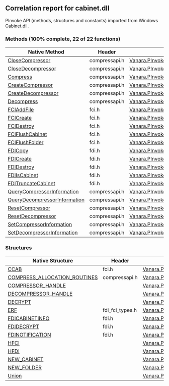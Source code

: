 ## Correlation report for cabinet.dll  
PInvoke API (methods, structures and constants) imported from Windows Cabinet.dll.

### Methods (100% complete, 22 of 22 functions)  
Native Method | Header | Managed Method  
--- | --- | ---  
[CloseCompressor](https://www.google.com/search?num=5&q=CloseCompressor+site%3Adocs.microsoft.com) | compressapi.h | [Vanara.PInvoke.Cabinet.CloseCompressor](https://github.com/dahall/Vanara/search?l=C%23&q=CloseCompressor)  
[CloseDecompressor](https://www.google.com/search?num=5&q=CloseDecompressor+site%3Adocs.microsoft.com) | compressapi.h | [Vanara.PInvoke.Cabinet.CloseDecompressor](https://github.com/dahall/Vanara/search?l=C%23&q=CloseDecompressor)  
[Compress](https://www.google.com/search?num=5&q=Compress+site%3Adocs.microsoft.com) | compressapi.h | [Vanara.PInvoke.Cabinet.Compress](https://github.com/dahall/Vanara/search?l=C%23&q=Compress)  
[CreateCompressor](https://www.google.com/search?num=5&q=CreateCompressor+site%3Adocs.microsoft.com) | compressapi.h | [Vanara.PInvoke.Cabinet.CreateCompressor](https://github.com/dahall/Vanara/search?l=C%23&q=CreateCompressor)  
[CreateDecompressor](https://www.google.com/search?num=5&q=CreateDecompressor+site%3Adocs.microsoft.com) | compressapi.h | [Vanara.PInvoke.Cabinet.CreateDecompressor](https://github.com/dahall/Vanara/search?l=C%23&q=CreateDecompressor)  
[Decompress](https://www.google.com/search?num=5&q=Decompress+site%3Adocs.microsoft.com) | compressapi.h | [Vanara.PInvoke.Cabinet.Decompress](https://github.com/dahall/Vanara/search?l=C%23&q=Decompress)  
[FCIAddFile](https://www.google.com/search?num=5&q=FCIAddFile+site%3Adocs.microsoft.com) | fci.h | [Vanara.PInvoke.Cabinet.FCIAddFile](https://github.com/dahall/Vanara/search?l=C%23&q=FCIAddFile)  
[FCICreate](https://www.google.com/search?num=5&q=FCICreate+site%3Adocs.microsoft.com) | fci.h | [Vanara.PInvoke.Cabinet.FCICreate](https://github.com/dahall/Vanara/search?l=C%23&q=FCICreate)  
[FCIDestroy](https://www.google.com/search?num=5&q=FCIDestroy+site%3Adocs.microsoft.com) | fci.h | [Vanara.PInvoke.Cabinet.FCIDestroy](https://github.com/dahall/Vanara/search?l=C%23&q=FCIDestroy)  
[FCIFlushCabinet](https://www.google.com/search?num=5&q=FCIFlushCabinet+site%3Adocs.microsoft.com) | fci.h | [Vanara.PInvoke.Cabinet.FCIFlushCabinet](https://github.com/dahall/Vanara/search?l=C%23&q=FCIFlushCabinet)  
[FCIFlushFolder](https://www.google.com/search?num=5&q=FCIFlushFolder+site%3Adocs.microsoft.com) | fci.h | [Vanara.PInvoke.Cabinet.FCIFlushFolder](https://github.com/dahall/Vanara/search?l=C%23&q=FCIFlushFolder)  
[FDICopy](https://www.google.com/search?num=5&q=FDICopy+site%3Adocs.microsoft.com) | fdi.h | [Vanara.PInvoke.Cabinet.FDICopy](https://github.com/dahall/Vanara/search?l=C%23&q=FDICopy)  
[FDICreate](https://www.google.com/search?num=5&q=FDICreate+site%3Adocs.microsoft.com) | fdi.h | [Vanara.PInvoke.Cabinet.FDICreate](https://github.com/dahall/Vanara/search?l=C%23&q=FDICreate)  
[FDIDestroy](https://www.google.com/search?num=5&q=FDIDestroy+site%3Adocs.microsoft.com) | fdi.h | [Vanara.PInvoke.Cabinet.FDIDestroy](https://github.com/dahall/Vanara/search?l=C%23&q=FDIDestroy)  
[FDIIsCabinet](https://www.google.com/search?num=5&q=FDIIsCabinet+site%3Adocs.microsoft.com) | fdi.h | [Vanara.PInvoke.Cabinet.FDIIsCabinet](https://github.com/dahall/Vanara/search?l=C%23&q=FDIIsCabinet)  
[FDITruncateCabinet](https://www.google.com/search?num=5&q=FDITruncateCabinet+site%3Adocs.microsoft.com) | fdi.h | [Vanara.PInvoke.Cabinet.FDITruncateCabinet](https://github.com/dahall/Vanara/search?l=C%23&q=FDITruncateCabinet)  
[QueryCompressorInformation](https://www.google.com/search?num=5&q=QueryCompressorInformation+site%3Adocs.microsoft.com) | compressapi.h | [Vanara.PInvoke.Cabinet.QueryCompressorInformation](https://github.com/dahall/Vanara/search?l=C%23&q=QueryCompressorInformation)  
[QueryDecompressorInformation](https://www.google.com/search?num=5&q=QueryDecompressorInformation+site%3Adocs.microsoft.com) | compressapi.h | [Vanara.PInvoke.Cabinet.QueryDecompressorInformation](https://github.com/dahall/Vanara/search?l=C%23&q=QueryDecompressorInformation)  
[ResetCompressor](https://www.google.com/search?num=5&q=ResetCompressor+site%3Adocs.microsoft.com) | compressapi.h | [Vanara.PInvoke.Cabinet.ResetCompressor](https://github.com/dahall/Vanara/search?l=C%23&q=ResetCompressor)  
[ResetDecompressor](https://www.google.com/search?num=5&q=ResetDecompressor+site%3Adocs.microsoft.com) | compressapi.h | [Vanara.PInvoke.Cabinet.ResetDecompressor](https://github.com/dahall/Vanara/search?l=C%23&q=ResetDecompressor)  
[SetCompressorInformation](https://www.google.com/search?num=5&q=SetCompressorInformation+site%3Adocs.microsoft.com) | compressapi.h | [Vanara.PInvoke.Cabinet.SetCompressorInformation](https://github.com/dahall/Vanara/search?l=C%23&q=SetCompressorInformation)  
[SetDecompressorInformation](https://www.google.com/search?num=5&q=SetDecompressorInformation+site%3Adocs.microsoft.com) | compressapi.h | [Vanara.PInvoke.Cabinet.SetDecompressorInformation](https://github.com/dahall/Vanara/search?l=C%23&q=SetDecompressorInformation)  
### Structures  
Native Structure | Header | Managed Structure  
--- | --- | ---  
[CCAB](https://www.google.com/search?num=5&q=CCAB+site%3Adocs.microsoft.com) | fci.h | [Vanara.PInvoke.Cabinet.CCAB](https://github.com/dahall/Vanara/search?l=C%23&q=CCAB)  
[COMPRESS_ALLOCATION_ROUTINES](https://www.google.com/search?num=5&q=COMPRESS_ALLOCATION_ROUTINES+site%3Adocs.microsoft.com) | compressapi.h | [Vanara.PInvoke.Cabinet.COMPRESS_ALLOCATION_ROUTINES](https://github.com/dahall/Vanara/search?l=C%23&q=COMPRESS_ALLOCATION_ROUTINES)  
[COMPRESSOR_HANDLE](https://www.google.com/search?num=5&q=COMPRESSOR_HANDLE+site%3Adocs.microsoft.com) |  | [Vanara.PInvoke.Cabinet.COMPRESSOR_HANDLE](https://github.com/dahall/Vanara/search?l=C%23&q=COMPRESSOR_HANDLE)  
[DECOMPRESSOR_HANDLE](https://www.google.com/search?num=5&q=DECOMPRESSOR_HANDLE+site%3Adocs.microsoft.com) |  | [Vanara.PInvoke.Cabinet.DECOMPRESSOR_HANDLE](https://github.com/dahall/Vanara/search?l=C%23&q=DECOMPRESSOR_HANDLE)  
[DECRYPT](https://www.google.com/search?num=5&q=DECRYPT+site%3Adocs.microsoft.com) |  | [Vanara.PInvoke.Cabinet.FDIDECRYPT.DECRYPT](https://github.com/dahall/Vanara/search?l=C%23&q=DECRYPT)  
[ERF](https://www.google.com/search?num=5&q=ERF+site%3Adocs.microsoft.com) | fdi_fci_types.h | [Vanara.PInvoke.Cabinet.ERF](https://github.com/dahall/Vanara/search?l=C%23&q=ERF)  
[FDICABINETINFO](https://www.google.com/search?num=5&q=FDICABINETINFO+site%3Adocs.microsoft.com) | fdi.h | [Vanara.PInvoke.Cabinet.FDICABINETINFO](https://github.com/dahall/Vanara/search?l=C%23&q=FDICABINETINFO)  
[FDIDECRYPT](https://www.google.com/search?num=5&q=FDIDECRYPT+site%3Adocs.microsoft.com) | fdi.h | [Vanara.PInvoke.Cabinet.FDIDECRYPT](https://github.com/dahall/Vanara/search?l=C%23&q=FDIDECRYPT)  
[FDINOTIFICATION](https://www.google.com/search?num=5&q=FDINOTIFICATION+site%3Adocs.microsoft.com) | fdi.h | [Vanara.PInvoke.Cabinet.FDINOTIFICATION](https://github.com/dahall/Vanara/search?l=C%23&q=FDINOTIFICATION)  
[HFCI](https://www.google.com/search?num=5&q=HFCI+site%3Adocs.microsoft.com) |  | [Vanara.PInvoke.Cabinet.HFCI](https://github.com/dahall/Vanara/search?l=C%23&q=HFCI)  
[HFDI](https://www.google.com/search?num=5&q=HFDI+site%3Adocs.microsoft.com) |  | [Vanara.PInvoke.Cabinet.HFDI](https://github.com/dahall/Vanara/search?l=C%23&q=HFDI)  
[NEW_CABINET](https://www.google.com/search?num=5&q=NEW_CABINET+site%3Adocs.microsoft.com) |  | [Vanara.PInvoke.Cabinet.FDIDECRYPT.NEW_CABINET](https://github.com/dahall/Vanara/search?l=C%23&q=NEW_CABINET)  
[NEW_FOLDER](https://www.google.com/search?num=5&q=NEW_FOLDER+site%3Adocs.microsoft.com) |  | [Vanara.PInvoke.Cabinet.FDIDECRYPT.NEW_FOLDER](https://github.com/dahall/Vanara/search?l=C%23&q=NEW_FOLDER)  
[Union](https://www.google.com/search?num=5&q=Union+site%3Adocs.microsoft.com) |  | [Vanara.PInvoke.Cabinet.FDIDECRYPT.Union](https://github.com/dahall/Vanara/search?l=C%23&q=Union)  
